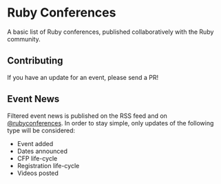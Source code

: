 # Ruby Conferences

A basic list of Ruby conferences, published collaboratively with the Ruby
community.

## Contributing

If you have an update for an event, please send a PR!

## Event News

Filtered event news is published on the RSS feed and on
[@rubyconferences][twitter]. In order to stay simple, only updates of the
following type will be considered:

[twitter]: https://twitter.com/rubyconferences

* Event added
* Dates announced
* CFP life-cycle
* Registration life-cycle
* Videos posted
